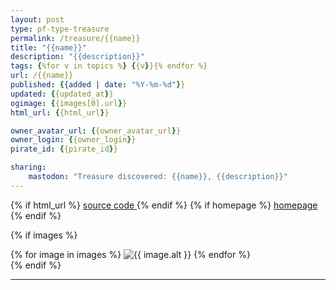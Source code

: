 ```yaml
---
layout: post
type: pf-type-treasure
permalink: /treasure/{{name}}
title: "{{name}}"
description: "{{description}}"
tags: {%for v in topics %} {{v}}{% endfor %}
url: /{{name}}
published: {{added | date: "%Y-%m-%d"}}
updated: {{updated_at}}
ogimage: {{images[0].url}}
html_url: {{html_url}}

owner_avatar_url: {{owner_avatar_url}}
owner_login: {{owner_login}}
pirate_id: {{pirate_id}}

sharing:
    mastodon: "Treasure discovered: {{name}}, {{description}}"
---
```


<div class="text-center">
    {% if html_url %}
    <a class="pf-outline-btn" href="{{ html_url }}" target="_blank" rel="noopener noreferrer">
        source code
    </a>
    {% endif %}
    {% if homepage %}
    <a class="pf-outline-btn" href="{{ homepage }}" target="_blank" rel="noopener noreferrer">
        homepage
    </a>
    {% endif %}
</div>

{% if images %}
<div class="pf-pirate-ogimage">
    {% for image in images %}
    <img src="{{ image.url }}" alt="{{ image.alt }}" />
    {% endfor %}
</div>
{% endif %}



<div class="pf-night-sky-spacer">
    <div id="pf-night-sky" data-stars="{{stargazers_count}}" data-owner="{{owner_login}}" data-repo="{{name}}">
        <div id="pf-open-dialog" class="pf-meta-star pf-star-todo"></div>
        <dialog id="pf-star-dialog">
            Star this Repository to putt a smile on the Developers face.
            <div class="pf-row">
                <div class="pf-grow"></div>
                <div><a class="pf-unterlines" href="{{ repository.html_url }}" target="_blank">VISIT REPOSITORY</a></div>
            </div>
        </dialog>
    </div>
</div>

<hr class="gf-seperator">
